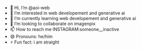 - 👋 Hi, I’m @aoi-web
- 👀 I’m interested in web developement and generative ai
- 🌱 I’m currently learning web developement and generative ai
- 💞️ I’m looking to collaborate on imagenpix
- 📫 How to reach me INSTAGRAM:someone__inactive
- 😄 Pronouns: he/him
- ⚡ Fun fact: i am straight

<!---
aoi-web/aoi-web is a ✨ special ✨ repository because its `README.md` (this file) appears on your GitHub profile.
You can click the Preview link to take a look at your changes.
--->

